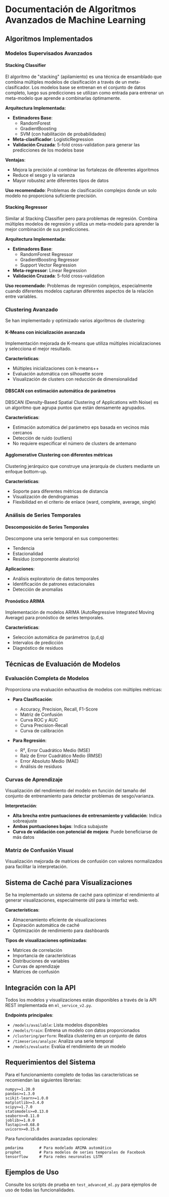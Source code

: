 # Documentación de Algoritmos Avanzados de Machine Learning

## Algoritmos Implementados

### Modelos Supervisados Avanzados

#### Stacking Classifier
El algoritmo de "stacking" (apilamiento) es una técnica de ensamblado que combina múltiples modelos de clasificación a través de un meta-clasificador. Los modelos base se entrenan en el conjunto de datos completo, luego sus predicciones se utilizan como entrada para entrenar un meta-modelo que aprende a combinarlas óptimamente.

**Arquitectura Implementada:**
* **Estimadores Base**:
  * RandomForest
  * GradientBoosting
  * SVM (con habilitación de probabilidades)
* **Meta-clasificador**: LogisticRegression
* **Validación Cruzada**: 5-fold cross-validation para generar las predicciones de los modelos base

**Ventajas**:
* Mejora la precisión al combinar las fortalezas de diferentes algoritmos
* Reduce el sesgo y la varianza
* Mayor robustez ante diferentes tipos de datos

**Uso recomendado**: Problemas de clasificación complejos donde un solo modelo no proporciona suficiente precisión.

#### Stacking Regressor
Similar al Stacking Classifier pero para problemas de regresión. Combina múltiples modelos de regresión y utiliza un meta-modelo para aprender la mejor combinación de sus predicciones.

**Arquitectura Implementada:**
* **Estimadores Base**:
  * RandomForest Regressor
  * GradientBoosting Regressor
  * Support Vector Regression
* **Meta-regressor**: Linear Regression
* **Validación Cruzada**: 5-fold cross-validation

**Uso recomendado**: Problemas de regresión complejos, especialmente cuando diferentes modelos capturan diferentes aspectos de la relación entre variables.

### Clustering Avanzado

Se han implementado y optimizado varios algoritmos de clustering:

#### K-Means con inicialización avanzada
Implementación mejorada de K-means que utiliza múltiples inicializaciones y selecciona el mejor resultado.

**Características**:
* Múltiples inicializaciones con k-means++
* Evaluación automática con silhouette score
* Visualización de clusters con reducción de dimensionalidad

#### DBSCAN con estimación automática de parámetros
DBSCAN (Density-Based Spatial Clustering of Applications with Noise) es un algoritmo que agrupa puntos que están densamente agrupados.

**Características**:
* Estimación automática del parámetro eps basada en vecinos más cercanos
* Detección de ruido (outliers)
* No requiere especificar el número de clusters de antemano

#### Agglomerative Clustering con diferentes métricas
Clustering jerárquico que construye una jerarquía de clusters mediante un enfoque bottom-up.

**Características**:
* Soporte para diferentes métricas de distancia
* Visualización de dendrogramas
* Flexibilidad en el criterio de enlace (ward, complete, average, single)

### Análisis de Series Temporales

#### Descomposición de Series Temporales
Descompone una serie temporal en sus componentes:
* Tendencia
* Estacionalidad
* Residuo (componente aleatorio)

**Aplicaciones**:
* Análisis exploratorio de datos temporales
* Identificación de patrones estacionales
* Detección de anomalías

#### Pronóstico ARIMA
Implementación de modelos ARIMA (AutoRegressive Integrated Moving Average) para pronóstico de series temporales.

**Características**:
* Selección automática de parámetros (p,d,q)
* Intervalos de predicción
* Diagnóstico de residuos

## Técnicas de Evaluación de Modelos

### Evaluación Completa de Modelos
Proporciona una evaluación exhaustiva de modelos con múltiples métricas:

* **Para Clasificación**:
  * Accuracy, Precision, Recall, F1-Score
  * Matriz de Confusión
  * Curva ROC y AUC
  * Curva Precision-Recall
  * Curva de calibración

* **Para Regresión**:
  * R², Error Cuadrático Medio (MSE)
  * Raíz de Error Cuadrático Medio (RMSE)
  * Error Absoluto Medio (MAE)
  * Análisis de residuos

### Curvas de Aprendizaje
Visualización del rendimiento del modelo en función del tamaño del conjunto de entrenamiento para detectar problemas de sesgo/varianza.

**Interpretación**:
* **Alta brecha entre puntuaciones de entrenamiento y validación**: Indica sobreajuste
* **Ambas puntuaciones bajas**: Indica subajuste
* **Curva de validación con potencial de mejora**: Puede beneficiarse de más datos

### Matriz de Confusión Visual
Visualización mejorada de matrices de confusión con valores normalizados para facilitar la interpretación.

## Sistema de Caché para Visualizaciones

Se ha implementado un sistema de caché para optimizar el rendimiento al generar visualizaciones, especialmente útil para la interfaz web.

**Características**:
* Almacenamiento eficiente de visualizaciones
* Expiración automática de caché
* Optimización de rendimiento para dashboards

**Tipos de visualizaciones optimizadas**:
* Matrices de correlación
* Importancia de características
* Distribuciones de variables
* Curvas de aprendizaje
* Matrices de confusión

## Integración con la API

Todos los modelos y visualizaciones están disponibles a través de la API REST implementada en `ml_service_v2.py`.

**Endpoints principales**:
* `/models/available`: Lista modelos disponibles
* `/models/train`: Entrena un modelo con datos proporcionados
* `/clustering/perform`: Realiza clustering en un conjunto de datos
* `/timeseries/analyze`: Analiza una serie temporal
* `/models/evaluate`: Evalúa el rendimiento de un modelo

## Requerimientos del Sistema

Para el funcionamiento completo de todas las características se recomiendan las siguientes librerías:

```
numpy>=1.20.0
pandas>=1.3.0
scikit-learn>=1.0.0
matplotlib>=3.4.0
scipy>=1.7.0
statsmodels>=0.13.0
seaborn>=0.11.0
joblib>=1.0.0
fastapi>=0.68.0
uvicorn>=0.15.0
```

Para funcionalidades avanzadas opcionales:
```
pmdarima       # Para modelado ARIMA automático
prophet        # Para modelos de series temporales de Facebook
tensorflow     # Para redes neuronales LSTM
```

## Ejemplos de Uso

Consulte los scripts de prueba en `test_advanced_ml.py` para ejemplos de uso de todas las funcionalidades.
